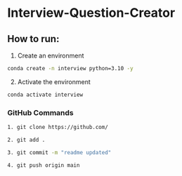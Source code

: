 # Interview-Question-Creator

## How to run:

1. Create an environment

```bash
conda create -n interview python=3.10 -y

```

2. Activate the environment

```bash
conda activate interview

```

### GitHub Commands

```bash
1. git clone https://github.com/ 

2. git add .

3. git commit -m "readme updated"

4. git push origin main

``` 